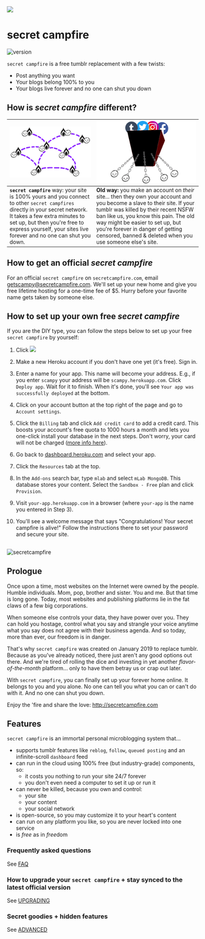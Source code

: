 <img src="public/media/logoLight.png" height="60">

# secret campfire 
![version](https://img.shields.io/badge/version-1.2.0-blue.svg?style=for-the-badge)

`secret campfire` is a free tumblr replacement with a few twists:
- Post anything you want
- Your blogs belong 100% to you
- Your blogs live forever and no one can shut you down 

## How is *secret campfire* different?

| <img src="docs/media/new-way.png" alt="secret campfire way"> | <img src="docs/media/old-way.png" alt="Evil way">  |
| -------------------------------------------------- | ------------------------------------------------------------ |
| **`secret campfire`** way: your site is 100% yours and you connect to other `secret campfires` directly in your secret network. It takes a few extra minutes to set up, but then you're free to express yourself, your sites live forever and no one can shut you down. | **Old way:** you make an account on *their* site... then they own your account and you become a slave to their site. If your tumblr was killed by their recent NSFW ban like us, you know this pain. The old way might be easier to set up, but you're forever in danger of getting censored, banned & deleted when you use someone else's site. |

## How to get an official *secret campfire* 

For an official `secret campfire` on `secretcampfire.com`, email [getscampy@secretcampfire.com](mailto:getscampy@secretcampfire.com). We'll set up your new home and give you free lifetime hosting for a one-time fee of $5. Hurry before your favorite name gets taken by someone else.

## How to set up your own free *secret campfire* 

If you are the DIY type, you can follow the steps below to set up your free `secret campfire` by yourself:

1. Click <a href="https://heroku.com/deploy" target="_blank" title="Deploy"><img src="https://www.herokucdn.com/deploy/button.png"></a>

2. Make a new Heroku account if you don't have one yet (it's free). Sign in.

3. Enter a name for your app. This name will become your address. E.g., if you enter `scampy` your address will be `scampy.herokuapp.com`. Click `Deploy app`. Wait for it to finish. When it's done, you'll see `Your app was successfully deployed` at the bottom.

4. Click on your account button at the top right of the page and go to `Account settings`. 

5. Click the `Billing` tab and click `Add credit card` to add a credit card. This boosts your account's free quota to 1000 hours a month and lets you one-click install your database in the next steps. Don't worry, your card will not be charged ([more info here](docs/FAQ.md#why-do-i-need-to-provide-my-credit-card-to-heroku-if-its-100-free)).

6. Go back to <a href="https://dashboard.heroku.com" target="_blank">dashboard.heroku.com</a> and select your app.

7. Click the `Resources` tab at the top.

8. In the `Add-ons` search bar, type `mlab` and select `mLab MongoDB`. This database stores your content. Select the `Sandbox - Free` plan and click `Provision`.

9. Visit `your-app.herokuapp.com` in a browser (where `your-app` is the name you entered in Step 3). 

10. You'll see a welcome message that says "Congratulations! Your secret campfire is alive!" Follow the instructions there to set your password and secure your site. 
  
## 

![secretcampfire](public/media/glowingForest.jpg)

## Prologue

Once upon a time, most websites on the Internet were owned by the people. Humble individuals. Mom, pop, brother and sister. You and me. But that time is long gone. Today, most websites and publishing platforms lie in the fat claws of a few big corporations. 

When someone else controls your data, they have power over you. They can hold you hostage, control what you say and strangle your voice anytime what you say does not agree with their business agenda. And so today, more than ever, our freedom is in danger.

That's why `secret campfire` was created on January 2019 to replace tumblr. Because as you've already noticed, there just aren't any good options out there. And we're tired of rolling the dice and investing in yet another *flavor-of-the-month* platform... only to have them betray us or crap out later.  

With `secret campfire`, you can finally set up your forever home online. It belongs to you and you alone. No one can tell you what you can or can't do with it. And no one can shut you down. 

Enjoy the 'fire and share the love: http://secretcampfire.com

## Features

`secret campfire` is an immortal personal microblogging system that...
- supports tumblr features like `reblog`, `follow`, `queued posting` and an infinite-scroll `dashboard` feed
- can run in the cloud using 100% free (but industry-grade) components, so:
  - it costs you nothing to run your site 24/7 forever 
  - you don't even need a computer to set it up or run it
- can never be killed, because you own and control:
  - your site
  - your content 
  - your social network
- is open-source, so you may customize it to your heart's content
- can run on any platform you like, so you are never locked into one service
- is *free* as in *free*dom

### Frequently asked questions

See [FAQ](docs/FAQ.md)

### How to upgrade your `secret campfire` + stay synced to the latest official version

See [UPGRADING](docs/UPGRADING.md)

### Secret goodies + hidden features

See [ADVANCED](docs/ADVANCED.md)
